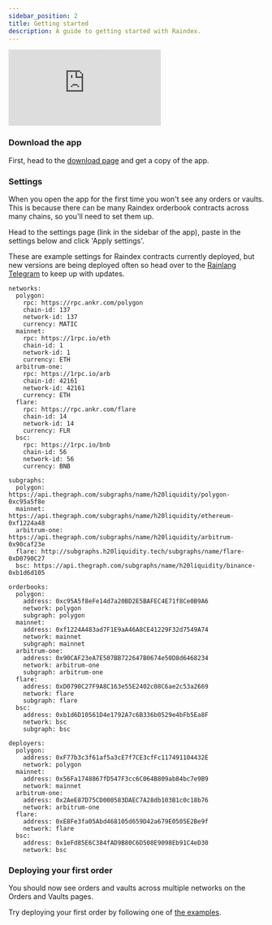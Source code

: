 ```yaml
---
sidebar_position: 2
title: Getting started
description: A guide to getting started with Raindex.
---
```


<div style={{ position: 'relative', paddingBottom: '64.63%', height: 0 }}>
    <iframe
      src="https://www.loom.com/embed/fca750f31f0a43258891cea0ddacb588?sid=60d203be-a4a0-4597-ab18-5ab43fc10516"
      frameborder="0"
      allowFullScreen
      style={{ position: 'absolute', top: 0, left: 0, width: '100%', height: '100%' }}
    ></iframe>
  </div>

### Download the app

First, head to the [download page](./1-download.md) and get a copy of the app.

### Settings

When you open the app for the first time you won't see any orders or vaults. This is because there can be many Raindex orderbook contracts across many chains, so you'll need to set them up.

Head to the settings page (link in the sidebar of the app), paste in the settings below and click 'Apply settings'.

These are example settings for Raindex contracts currently deployed, but new versions are being deployed often so head over to the [Rainlang Telegram](https://t.me/+w4mJbCT6IfI2YTU0) to keep up with updates.

```
networks:
  polygon:
    rpc: https://rpc.ankr.com/polygon
    chain-id: 137
    network-id: 137
    currency: MATIC
  mainnet:
    rpc: https://1rpc.io/eth
    chain-id: 1
    network-id: 1
    currency: ETH
  arbitrum-one:
    rpc: https://1rpc.io/arb
    chain-id: 42161
    network-id: 42161
    currency: ETH
  flare:
    rpc: https://rpc.ankr.com/flare
    chain-id: 14
    network-id: 14
    currency: FLR
  bsc:
    rpc: https://1rpc.io/bnb
    chain-id: 56
    network-id: 56
    currency: BNB

subgraphs:
  polygon: https://api.thegraph.com/subgraphs/name/h20liquidity/polygon-0xc95a5f8e
  mainnet: https://api.thegraph.com/subgraphs/name/h20liquidity/ethereum-0xf1224a48
  arbitrum-one: https://api.thegraph.com/subgraphs/name/h20liquidity/arbitrum-0x90caf23e
  flare: http://subgraphs.h20liquidity.tech/subgraphs/name/flare-0xD0790C27
  bsc: https://api.thegraph.com/subgraphs/name/h20liquidity/binance-0xb1d6d105

orderbooks:
  polygon:
    address: 0xc95A5f8eFe14d7a20BD2E5BAFEC4E71f8Ce0B9A6
    network: polygon
    subgraph: polygon
  mainnet:
    address: 0xf1224A483ad7F1E9aA46A8CE41229F32d7549A74
    network: mainnet
    subgraph: mainnet
  arbitrum-one:
    address: 0x90CAF23eA7E507BB722647B0674e50D8d6468234
    network: arbitrum-one
    subgraph: arbitrum-one
  flare:
    address: 0xD0790C27F9A8C163e55E2402c08C6ae2c53a2669
    network: flare
    subgraph: flare
  bsc:
    address: 0xb1d6D10561D4e1792A7c6B336b0529e4bFb5Ea8F
    network: bsc
    subgraph: bsc

deployers:
  polygon:
    address: 0xF77b3c3f61af5a3cE7f7CE3cfFc117491104432E
    network: polygon
  mainnet:
    address: 0x56Fa1748867fD547F3cc6C064B809ab84bc7e9B9
    network: mainnet
  arbitrum-one:
    address: 0x2AeE87D75CD000583DAEC7A28db103B1c0c18b76
    network: arbitrum-one
  flare:
    address: 0xE8Fe3fa05Abd468105d659D42a679E0505E2Be9f
    network: flare
  bsc:
    address: 0x1eFd85E6C384fAD9B80C6D508E9098Eb91C4eD30
    network: bsc
```

### Deploying your first order

You should now see orders and vaults across multiple networks on the Orders and Vaults pages.

Try deploying your first order by following one of [the examples](./example-strats/1-examples.md).